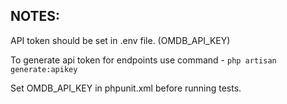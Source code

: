 <h2>NOTES:</h2>
        <p>API token should be set in .env file. (OMDB_API_KEY)</p>
        <p>
            To generate api token for endpoints use command -
            <code>php artisan generate:apikey</code>
        </p>
        <p>Set OMDB_API_KEY in phpunit.xml before running tests.</p>
